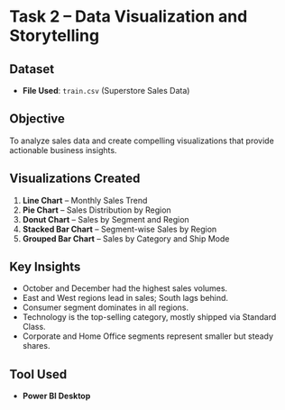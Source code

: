 # Task 2 – Data Visualization and Storytelling 

##  Dataset
- **File Used**: `train.csv` (Superstore Sales Data)

##  Objective
To analyze sales data and create compelling visualizations that provide actionable business insights.

##  Visualizations Created
1. **Line Chart** – Monthly Sales Trend
2. **Pie Chart** – Sales Distribution by Region
3. **Donut Chart** – Sales by Segment and Region
4. **Stacked Bar Chart** – Segment-wise Sales by Region
5. **Grouped Bar Chart** – Sales by Category and Ship Mode

##  Key Insights
- October and December had the highest sales volumes.
- East and West regions lead in sales; South lags behind.
- Consumer segment dominates in all regions.
- Technology is the top-selling category, mostly shipped via Standard Class.
- Corporate and Home Office segments represent smaller but steady shares.

##  Tool Used
- **Power BI Desktop**
